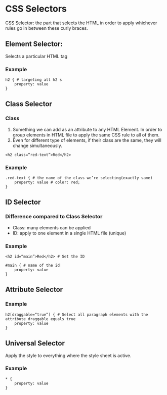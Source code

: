 # CSS Selectors
CSS Selector: the part that selects the HTML in order to apply whichever rules go in between these curly braces. 

## Element Selector: 
Selects a particular HTML tag
### Example
```
h2 { # targeting all h2 s
	property: value
}
```

## Class Selector
### Class
1. Something we can add as an attribute to any HTML Element. In order to group elements in HTML file to apply the same CSS rule to all of them.
2. Even for different type of elements, if their class are the same, they will change simultaneously.
```
<h2 class=“red-text”>Red</h2>
```

### Example

```
.red-text { # the name of the class we’re selecting(exactly same)
	property: value # color: red;
}
```

## ID Selector
### Difference compared to Class Selector
- Class: many elements can be applied
- ID: apply to one element in a single HTML file (unique)

### Example
```
<h2 id=“main”>Red</h2> # Set the ID
```

```
#main { # name of the id
	property: value
}
```

## Attribute Selector
### Example
```
h2[draggable=“true”] { # Select all paragraph elements with the attribute draggable equals true
	property: value
}
```

## Universal Selector
Apply the style to everything where the style sheet is active.

### Example
```
* {
    property: value
}
```
